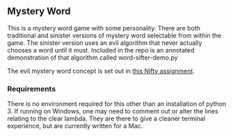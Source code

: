 ## Mystery Word

This is a mystery word game with some personality.  There are both traditional and sinister versions of mystery word selectable from within the game.  The sinister version uses an evil algorithm that never actually chooses a word until it must.  Included in the repo is an annotated demonstration of that algorithm called word-sifter-demo.py

The evil mystery word concept is set out in [this Nifty assignment](http://nifty.stanford.edu/2011/schwarz-evil-hangman/).  

### Requirements
There is no environment required for this other than an installation of python 3.  If running on Windows, one may need to comment out or alter the lines relating to the clear lambda.  They are there to give a cleaner terminal experience, but are currently written for a Mac.  


